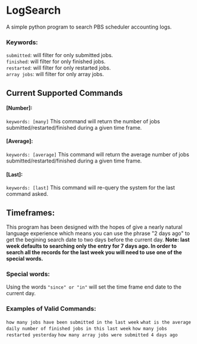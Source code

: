 # LogSearch
A simple python program to search PBS scheduler accounting logs.

### Keywords:
`submitted`: will filter for only submitted jobs.  
`finished`: will filter for only finished jobs.  
`restarted`: will filter for only restarted jobs.  
`array jobs`: will filter for only array jobs.  

## Current Supported Commands
#### [Number]:
`keywords: [many]`
This command will return the number of jobs submitted/restarted/finished during a given time frame.

#### [Average]:
`keywords: [average]`
This command will return the average number of jobs submitted/restarted/finished during a given time frame.

#### [Last]:
`keywords: [last]`
This command will re-query the system for the last command asked.

## Timeframes:
This program has been designed with the hopes of give a nearly natural language experience which means you can use the phrase "2 days ago" to get the begining search date to two days before the current day.
**Note: last week defaults to searching only the entry for 7 days ago. In order to search all the records for the last week you will need to use one of the special words.**  


### Special words:
Using the words `"since" or "in"` will set the time frame end date to the current day.

### Examples of Valid Commands:
`how many jobs have been submitted in the last week`
`what is the average daily number of finished jobs in this last week`
`how many jobs restarted yesterday`
`how many array jobs were submitted 4 days ago`